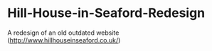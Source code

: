 # Hill-House-in-Seaford-Redesign
A redesign of an old outdated website (http://www.hillhouseinseaford.co.uk/)


